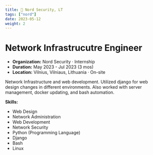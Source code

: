 ```yaml
---
title: 👾 Nord Security, LT
tags: ["nord"]
date: 2023-05-12
weight: 2
---
```

# Network Infrastrucutre Engineer

- **Organization:** Nord Security · Internship
- **Duration:** May 2023 - Jul 2023 (3 mos)
- **Location:** Vilnius, Vilniaus, Lithuania · On-site

Network Infrastructure and web development. Utilized django for web design changes in different environments. Also worked with server management, docker updating, and bash automation.

**Skills:**
- Web Design
- Network Administration
- Web Development
- Network Security
- Python (Programming Language)
- Django
- Bash
- Linux
